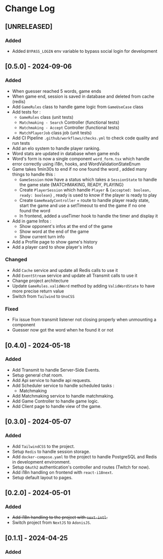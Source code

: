 # Change Log

## [UNRELEASED]

### Added
- Added `BYPASS_LOGIN` env variable to bypass social login for development

## [0.5.0] - 2024-09-06

### Added
- When guesser reached 5 words, game ends
- When game end, session is saved in database and deleted from cache (redis)
- Add `GameRules` class to handle game logic from `GameUseCase` class
- Add tests for :
  - `GameRules` class (unit tests)
  - `Matchmaking - Search` Controller (functional tests)
  - `Matchmaking - Accept` Controller (functional tests)
  - `MatchPlayerJob` class job (unit tests)
- Add CI Pipeline `.github/workflows/checks.yml` to check code quality and run tests
- Add an elo system to handle player ranking.
- Word stats are updated in database when game ends
- Word's form is now a single component `word_form.tsx` which handle error correctly using i18n, hooks, and WordValidationStateEnum
- Game takes 1min30s to end if no one found the word , added many things to handle this :
  - `GameSession` now have a status which takes a `SessionState` to handle the game state {MATCHMAKING, READY, PLAYING}
  - Create `PlayerSession` which handle `Player` & `{accepted: boolean, ready: boolean}` , ready is used to know if the player is ready to play
  - Create `GameReadyController` + route to handle player ready state, start the game and use a setTimeout to end the game if no one found the word
  - In frontend, added a useTimer hook to handle the timer and display it
- Add in game Infos :
  - Show opponent's infos at the end of the game
  - Show word at the end of the game
  - Show current turn info
- Add a Profile page to show game's history
- Add a player card to show player's infos

### Changed
- Add `Cache` service and update all Redis calls to use it
- Add `EventStream` service and update all Transmit calls to use it
- Change project architecture
- Update `GameRules.validWord` method by adding `ValidWordState` to have more precise return value
- Switch from `Tailwind` to `UnoCSS`

### Fixed
- Fix issue from transmit listener not closing properly when unmounting a component
- Guesser now got the word when he found it or not

## [0.4.0] - 2024-05-18

### Added
- Add Transmit to handle Server-Side Events.
- Setup general chat room.
- Add Api service to handle api requests.
- Add Scheduler service to handle scheduled tasks :
  - Matchmaking
- Add Matchmaking service to handle matchmaking.
- Add Game Controller to handle game logic.
- Add Client page to handle view of the game.

## [0.3.0] - 2024-05-07

### Added

- Add `TailwindCSS` to the project.
- Setup `Redis` to handle session storage.
- Add `docker-compose.yaml` to the project to handle PostgreSQL and Redis in development environment.
- Setup `OAuth2` authentication's controller and routes (Twitch for now).
- Add i18n handling on frontend with `react-i18next`.
- Setup default layout to pages.

## [0.2.0] - 2024-05-01

### Added

- ~~Add i18n handling to the project with `next-intl`.~~
- Switch project from `NextJS` to `AdonisJS`.

## [0.1.1] - 2024-04-25

### Added
